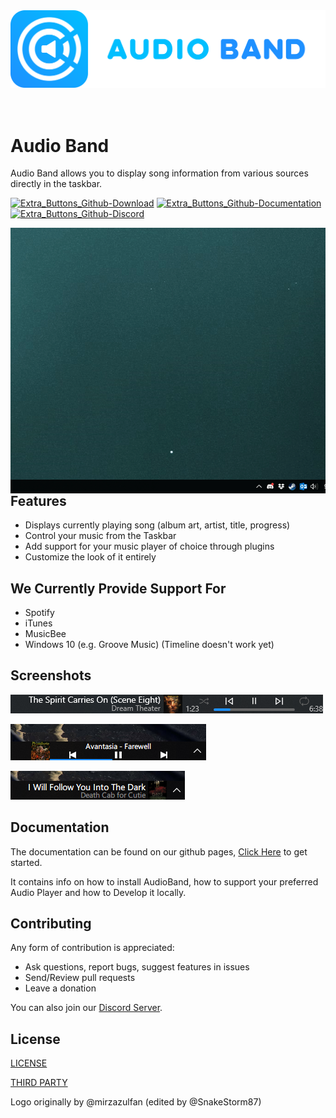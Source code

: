 <div align="center"><img src="logo/logotype_cover.svg"/></div><br/><br/>

# Audio Band
Audio Band allows you to display song information from various sources directly in the taskbar.

[![Extra_Buttons_Github-Download](https://user-images.githubusercontent.com/35664724/142423102-caacd6d8-4674-45eb-a134-c32893c77322.png)](https://github.com/svr333/audio-band/releases)
[![Extra_Buttons_Github-Documentation](https://user-images.githubusercontent.com/35664724/142423148-d3da6a71-79ba-4a22-aa59-29f97e60782d.png)](https://svr333.github.io/audio-band/audioband/index.html)
[![Extra_Buttons_Github-Discord](https://user-images.githubusercontent.com/35664724/142423185-f7b771c7-d404-4206-ba8e-e911d7bc1133.png)](https://discord.gg/yWDHdH2za5)

<img align="right" src="screenshots/demo.gif"/>

## Features
- Displays currently playing song (album art, artist, title, progress)
- Control your music from the Taskbar
- Add support for your music player of choice through plugins
- Customize the look of it entirely

## We Currently Provide Support For
- Spotify
- iTunes
- MusicBee
- Windows 10 (e.g. Groove Music) (Timeline doesn't work yet)

## Screenshots
![Screenshot 1](screenshots/screenshot1.png)

![Screenshot 2](./screenshots/screenshot.png)

![Screenshot 3](screenshots/custom-1.png)

## Documentation

The documentation can be found on our github pages, [Click Here](https://svr333.github.io/audio-band/audioband/index.html) to get started.

It contains info on how to install AudioBand, how to support your preferred Audio Player and how to Develop it locally.

## Contributing
Any form of contribution is appreciated:
- Ask questions, report bugs, suggest features in issues
- Send/Review pull requests
- Leave a donation

You can also join our [Discord Server](https://discord.gg/yWDHdH2za5).

## License
[LICENSE](https://github.com/svr333/audio-band/blob/master/LICENSE)

[THIRD PARTY](https://github.com/svr333/audio-band/blob/master/LICENSE-3RD-PARTY)

Logo originally by @mirzazulfan (edited by @SnakeStorm87)
